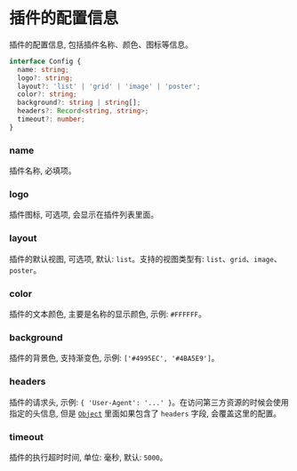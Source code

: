 # 插件的配置信息

插件的配置信息, 包括插件名称、颜色、图标等信息。

```typescript
interface Config {
  name: string;
  logo?: string;
  layout?: 'list' | 'grid' | 'image' | 'poster';
  color?: string;
  background?: string | string[];
  headers?: Record<string, string>;
  timeout?: number;
}
```

### name

插件名称, 必填项。

### logo

插件图标, 可选项, 会显示在插件列表里面。

### layout

插件的默认视图, 可选项, 默认: `list`。支持的视图类型有: `list`、`grid`、`image`、`poster`。

### color

插件的文本颜色, 主要是名称的显示颜色, 示例: `#FFFFFF`。

### background

插件的背景色, 支持渐变色, 示例: `['#4995EC', '#4BA5E9']`。

### headers

插件的请求头, 示例: `{ 'User-Agent': '...' }`。在访问第三方资源的时候会使用指定的头信息, 但是 [`Object`](./object.md) 里面如果包含了 `headers` 字段, 会覆盖这里的配置。

### timeout

插件的执行超时时间, 单位: 毫秒, 默认: `5000`。
